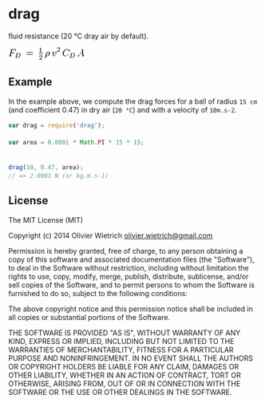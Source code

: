 drag
====

fluid resistance (20 °C dray air by default).

![drag](drag.png)

## Example

In the example above, we compute the drag forces for a ball of radius `15 cm` (and coefficient 0.47) in dry air (`20 °C`) and with a velocity of `10m.s-2`.

```js
var drag = require('drag');

var area = 0.0001 * Math.PI * 15 * 15;


drag(10, 0.47, area);
// => 2.0001 N (or kg.m.s-1)


```

## License

The MIT License (MIT)

Copyright (c) 2014 Olivier Wietrich <olivier.wietrich@gmail.com>

Permission is hereby granted, free of charge, to any person obtaining a copy of this software and associated documentation files (the "Software"), to deal in the Software without restriction, including without limitation the rights to use, copy, modify, merge, publish, distribute, sublicense, and/or sell copies of the Software, and to permit persons to whom the Software is furnished to do so, subject to the following conditions:

The above copyright notice and this permission notice shall be included in all copies or substantial portions of the Software.

THE SOFTWARE IS PROVIDED "AS IS", WITHOUT WARRANTY OF ANY KIND, EXPRESS OR IMPLIED, INCLUDING BUT NOT LIMITED TO THE WARRANTIES OF MERCHANTABILITY, FITNESS FOR A PARTICULAR PURPOSE AND NONINFRINGEMENT. IN NO EVENT SHALL THE AUTHORS OR COPYRIGHT HOLDERS BE LIABLE FOR ANY CLAIM, DAMAGES OR OTHER LIABILITY, WHETHER IN AN ACTION OF CONTRACT, TORT OR OTHERWISE, ARISING FROM, OUT OF OR IN CONNECTION WITH THE SOFTWARE OR THE USE OR OTHER DEALINGS IN THE SOFTWARE.